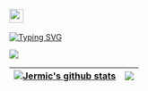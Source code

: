 <!--
**Jermic/Jermic** is a ✨ _special_ ✨ repository because its `README.md` (this file) appears on your GitHub profile.

Here are some ideas to get you started:

- 🔭 I’m currently working on ...
- 🌱 I’m currently learning ...
- 👯 I’m looking to collaborate on ...
- 🤔 I’m looking for help with ...
- 💬 Ask me about ...
- 📫 How to reach me: ...
- 😄 Pronouns: ...
- ⚡ Fun fact: ...
-->

<!--
<img align="right" src="https://github-readme-stats.vercel.app/api?username=Jermic&show_icons=true&icon_color=CE1D2D&text_color=718096&bg_color=00000000&hide_title=true&hide_border=true" />
<img src="https://profile-counter.glitch.me/Jermic/count.svg">
<img src="https://count.getloli.com/get/@:Jermic" alt=":name" />
-->
<a href="https://github.com/Jermic"><img src="https://media.giphy.com/media/hvRJCLFzcasrR4ia7z/giphy.gif" width="25px"></a>
<br></br>
[![Typing SVG](https://readme-typing-svg.herokuapp.com?font=Fira+Code&pause=1000&random=false&width=435&lines=Hi+I'm+Jermic)](https://git.io/typing-svg)

<p align="left"> 
  <img src="https://profile-counter.glitch.me/Jermic/count.svg">
</p>

| <a href="https://github.com/jermic"><img align="center" src="https://github-readme-stats.vercel.app/api?username=Jermic&show_icons=true&icon_color=CE1D2D&text_color=718096&bg_color=00000000&hide_title=true&hide_border=true" alt="Jermic's github stats" /></a> | <img align="center" src="https://github-readme-stats.vercel.app/api/top-langs/?username=Jermic&layout=compact&theme=buefy&hide_border=true&title_color=8E354A&text_color=616138&icon_color=8E354A" /> |
| ------------------------------------------------------------ | ------------------------------------------------------------ |

